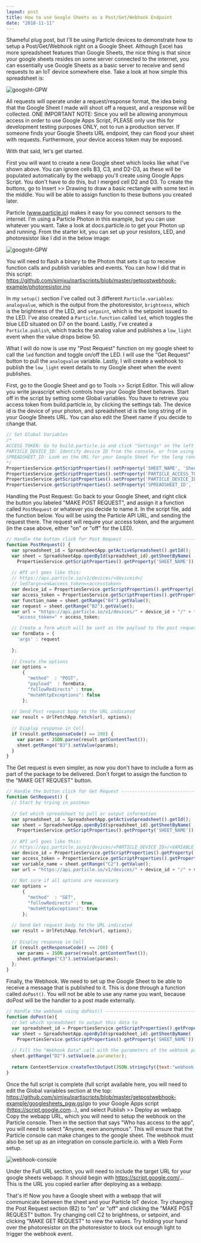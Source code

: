 ```yaml
---
layout: post
title: How to use Google Sheets as a Post/Get/Webhook Endpoint
date: "2018-11-11"
---
```


Shameful plug post, but I'll be using Particle devices to demonstrate how to setup a Post/Get/Webhook right on a Google Sheet. Although Excel has more spreadsheet features than Google Sheets, the nice thing is that since your google sheets resides on some server connected to the internet, you can essentially use Google Sheets as a basic server to receive and send requests to an IoT device somewhere else. Take a look at how simple this spreadsheet is:

![googsht-GPW](https://raw.githubusercontent.com/simjxu/simjxu.github.io/gh-pages/img/googlesht-getpostwebhk.jpg)

All requests will operate under a request/response format, the idea being that the Google Sheet I made will shoot off a request, and a response will be collected. ONE IMPORTANT NOTE: Since you will be allowing anonymous access in order to use Google Apps Script, PLEASE only use this for development testing purposes ONLY, not to run a production server. If someone finds your Google Sheets URL endpoint, they can flood your sheet with requests. Furthermore, your device access token may be exposed.

With that said, let's get started.

First you will want to create a new Google sheet which looks like what I've shown above. You can ignore cells B3, C3, and D2-D3, as these will be populated automatically by the webapp you'll create using Google Apps Script. You don't have to do this, but I merged cell D2 and D3. To create the buttons, go to Insert >> Drawing to draw a basic rectangle with some text in the middle. You will be able to assign function to these buttons you created later.

Particle (www.particle.io) makes it easy for you connect sensors to the internet. I'm using a Particle Photon in this example, but you can use whatever you want. Take a look at docs.particle.io to get your Photon up and running. From the starter kit, you can set up your resistors, LED, and photoresistor like I did in the below image:

![googsht-GPW](https://raw.githubusercontent.com/simjxu/simjxu.github.io/gh-pages/img/particle-photon.jpg)

You will need to flash a binary to the Photon that sets it up to receive function calls and publish variables and events. You can how I did that in this script: https://github.com/simjxu/partiscripts/blob/master/getpostwebhook-example/photoresistor.ino 

In my `setup()` section I've called out 3 different `Particle.variables`: `analogvalue`, which is the output from the photoresistor, `brightness`, which is the brightness of the LED, and `setpoint`, which is the setpoint issued to the LED. I've also created a `Particle.function` called `led`, which toggles the blue LED situated on D7 on the board. Lastly, I've created a `Particle.publish`, which tracks the analog value and publishes a `low_light` event when the value drops below 50. 

What I will do now is use my "Post Request" function on my google sheet to call the `led` function and toggle on/off the LED. I will use the "Get Request" button to pull the `analogvalue` variable. Lastly, I will create a webhook to publish the `low_light` event details to my Google sheet when the event publishes.

First, go to the Google Sheet and go to Tools >> Script Editor. This will allow you write javascript which controls how your Google Sheet behaves. Start off in the script by setting some Global variables. You have to retrieve you access token from build.particle.io, by clicking the settings tab. The device id is the device of your photon, and spreadsheet id is the long string of in your Google Sheets URL. You can also edit the Sheet name if you decide to change that.

```javascript
// Set Global Variables 
/* 
ACCESS_TOKEN: Go to build.particle.io and click "Settings" on the left side panel
PARTICLE_DEVICE_ID: Identify device ID from the console, or from using "particle list"
SPREADSHEET_ID: Look on the URL for your Google Sheet for the long random string
*/
PropertiesService.getScriptProperties().setProperty('SHEET_NAME', 'Sheet1');
PropertiesService.getScriptProperties().setProperty('PARTICLE_ACCESS_TOKEN', '<enter access token>');
PropertiesService.getScriptProperties().setProperty('PARTICLE_DEVICE_ID', '<enter device id>');
PropertiesService.getScriptProperties().setProperty('SPREADSHEET_ID', '<enter spreadsheetid>');
```

Handling the Post Request:
Go back to your Google Sheet, and right click the button you labeled "MAKE POST REQUEST", and assign it a function called `PostRequest` or whatever you decide to name it. In the script file, add the function below. You will be using the Particle API URL, and sending the request there. The request will require your access token, and the argument (in the case above, either "on" or "off" for the LED).

```javascript
// Handle the button click for Post Request -------------------------------------------------
function PostRequest() {
  var spreadsheet_id = SpreadsheetApp.getActiveSpreadsheet().getId();
  var sheet = SpreadsheetApp.openById(spreadsheet_id).getSheetByName( 
    PropertiesService.getScriptProperties().getProperty('SHEET_NAME'));
  
  // API url goes like this:
  // https://api.particle.io/v1/devices/<deviceid>/
  // led?args=on&access_token=<accesstoken>
  var device_id = PropertiesService.getScriptProperties().getProperty('PARTICLE_DEVICE_ID');
  var access_token = PropertiesService.getScriptProperties().getProperty('PARTICLE_ACCESS_TOKEN');
  var function_name = sheet.getRange("B4").getValue();
  var request = sheet.getRange("B2").getValue();
  var url = "https://api.particle.io/v1/devices/" + device_id + "/" + function_name + "?" + 
    "access_token=" + access_token;

  // Create a form which will be sent as the payload to the post request
  var formData = {
    'args' : request
    
  };
  
  // Create the options
  var options =
      {
        "method"  : "POST", 
        "payload"  : formData,
        "followRedirects" : true,
        "muteHttpExceptions": false
      };
  
  // Send Post request body to the URL indicated
  var result = UrlFetchApp.fetch(url, options);
  
  // Display response in Cell
  if (result.getResponseCode() == 200) {  
    var params = JSON.parse(result.getContentText());
    sheet.getRange("B3").setValue(params);
  }
}
```

The Get request is even simpler, as now you don't have to include a form as part of the package to be delivered. Don't forget to assign the function to the "MAKE GET REQUEST" button.

```javascript
// Handle the button click for Get Request -------------------------------------------------
function GetRequest() {
  // Start by trying in postman
  
  // Set which spreadsheet to pull or output information
  var spreadsheet_id = SpreadsheetApp.getActiveSpreadsheet().getId();
  var sheet = SpreadsheetApp.openById(spreadsheet_id).getSheetByName( 
    PropertiesService.getScriptProperties().getProperty('SHEET_NAME'));
  
  // API url goes like this: 
  // https://api.particle.io/v1/devices/<PARTICLE_DEVICE_ID>/<VARIABLE_NAME>?access_token=<PARTICLE_ACCESS_TOKEN>
  var device_id = PropertiesService.getScriptProperties().getProperty('PARTICLE_DEVICE_ID');
  var access_token = PropertiesService.getScriptProperties().getProperty('PARTICLE_ACCESS_TOKEN');
  var variable_name = sheet.getRange("C2").getValue();
  var url = "https://api.particle.io/v1/devices/" + device_id + "/" + variable_name + "?access_token=" + access_token
  
  // Not sure if all options are necessary
  var options =
      {
        "method"  : "GET",   
        "followRedirects" : true,
        "muteHttpExceptions": true
      };
  
  // Send Get request body to the URL indicated
  var result = UrlFetchApp.fetch(url, options);
  
  // Display response in Cell
  if (result.getResponseCode() == 200) {
    var params = JSON.parse(result.getContentText());
    sheet.getRange("C3").setValue(params);
  };
}
```

Finally, the Webhook. We need to set up the Google Sheet to be able to receive a message that is published to it. This is done through a function called `doPost()`. You will not be able to use any name you want, because doPost will be the handler to a post made externally.

```javascript
// Handle the webhook using doPost() -------------------------------------------------
function doPost(e){
  // Set which spreadsheet to output this data to
  var spreadsheet_id = PropertiesService.getScriptProperties().getProperty('SPREADSHEET_ID');
  var sheet = SpreadsheetApp.openById(spreadsheet_id).getSheetByName( 
    PropertiesService.getScriptProperties().getProperty('SHEET_NAME'));
  
  // Fill the "Webhook Data" cell with the parameters of the webhook package sent
  sheet.getRange("D2").setValue(e.parameter);
  
  return ContentService.createTextOutput(JSON.stringify({text:"webhook received"})).setMimeType(ContentService.MimeType.JSON);;
}
```
Once the full script is complete (full script available here, you will need to edit the Global variables section at the top: https://github.com/simjxu/partiscripts/blob/master/getpostwebhook-example/googlesheets_pgw.gs)go to your Google Apps script (https://script.google.com...), and select Publish >> Deploy as webapp. Copy the webapp URL, which you will need to setup the webhook on the Particle console. Then in the section that says "Who has access to the app", you will need to select "Anyone, even anonymous". This will ensure that the Particle console can make changes to the google sheet.
The webhook must also be set up as an integration on console.particle.io. with a Web Form setup. 

![webhook-console](https://raw.githubusercontent.com/simjxu/simjxu.github.io/gh-pages/img/webhooksetupconsole.jpg)

Under the Full URL section, you will need to include the target URL for your google sheets webapp. It should begin with https://script.google.com/... This is the URL you copied earlier after deploying as a webapp.

That's it! Now you have a Google sheet with a webapp that will communicate between the sheet and your Particle IoT device. Try changing the Post Request section (B2) to "on" or "off" and clicking the "MAKE POST REQUEST" button. Try changing cell C2 to brightness, or setpoint, and clicking "MAKE GET REQUEST" to view the values. Try holding your hand over the photoresistor on the photoresistor to block out enough light to trigger the webhook event.
